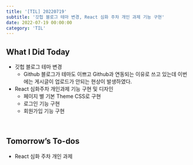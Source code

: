 ```yaml
---
title: '[TIL] 20220719'
subtitle: '깃헙 블로그 테마 변경, React 심화 주차 개인 과제 기능 구현'
date: 2022-07-19 00:00:00
category: 'TIL'
---
```


## What I Did Today

- 깃헙 블로그 테마 변경
  - Github 블로그가 테마도 이쁘고 Github과 연동되는 이유로 쓰고 있는데 이번에는 게시글이 업로드가 안되는 현상이 발생하였다.
- React 심화주차 개인과제 기능 구현 및 디자인
  - 페이지 별 기본 Theme CSS로 구현
  - 로그인 기능 구현
  - 회원가입 기능 구현

<br/>

## Tomorrow’s To-dos

- React 심화 주차 개인 과제

<br/>
